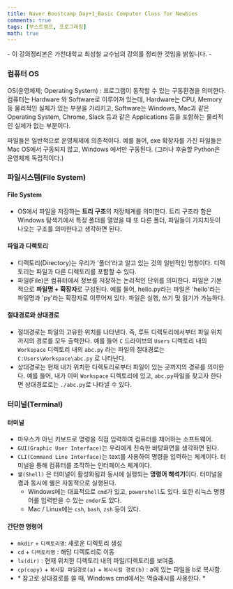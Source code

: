 ```yaml
---
title: Naver Boostcamp Day+1_Basic Computer Class for Newbies
comments: true
tags: [부스트캠프, 프로그래밍]
math: true
---
```


\- 이 강의정리본은 가천대학교 최성철 교수님의 강의를 정리한 것임을 밝힙니다. \-

### 컴퓨터 OS

OS(운영체제; Operating System) : 프로그램이 동작할 수 있는 구동환경을 의미한다. 컴퓨터는 Hardware 와 Software로 이루어져 있는데, Hardware는 CPU, Memory 등 물리적인 실체가 있는 부분을 가리키고, Software는 Windows, Mac과 같은 Operating System, Chrome, Slack 등과 같은 Applications 등을 포함하는 물리적인 실체가 없는 부분이다.

파일들은 일반적으로 운영체제에 의존적이다. 예를 들어, exe 확장자를 가진 파일들은 Mac OS에서 구동되지 않고, Windows 에서만 구동된다. (그러나 후술할 Python은 운영체제 독립적이다.)



### 파일시스템(File System)

#### File System 

- OS에서 파일을 저장하는 **트리 구조**의 저장체계를 의미한다. 트리 구조라 함은 Windows 탐색기에서 특정 폴더를 열었을 때 또 다른 폴더, 파일들이 가지치듯이 나오는 구조를 의미한다고 생각하면 된다.

#### 파일과 디렉토리 

- 디렉토리(Directory)는 우리가 '폴더'라고 알고 있는 것의 일반적인 명칭이다. 디렉토리는 파일과 다른 디렉토리를 포함할 수 있다.
- 파일(File)은 컴퓨터에서 정보를 저장하는 논리적인 단위를 의미한다. 파일은 기본적으로 **파일명 + 확장자**로 구성된다. 예를 들어, hello.py라는 파일은 'hello'라는 파일명과 'py'라는 확장자로 이루어져 있다. 파일은 실행, 쓰기 및 읽기가 가능하다.

#### 절대경로와 상대경로

- 절대경로는 파일의 고유한 위치를 나타낸다. 즉, 루트 디렉토리에서부터 파일 위치까지의 경로를 모두 출력한다. 예를 들어 `C` 드라이브의 `Users` 디렉토리 내의 `Workspace` 디렉토리 내의 `abc.py` 라는 파일의 절대경로는 `C:Users\Workspace\abc.py` 로 나타난다.
- 상대경로는 현재 내가 위치한 디렉토리로부터 파일이 있는 곳까지의 경로를 의미한다. 예를 들어, 내가 이미 `Workspace` 디렉토리에 있고, `abc.py`파일을 찾고자 한다면 상대경로로는 `./abc.py`로 나타낼 수 있다.



### 터미널(Terminal)

#### 터미널

- 마우스가 아닌 키보드로 명령을 직접 입력하여 컴퓨터를 제어하는 소프트웨어.
- `GUI(Graphic User Interface)`는 우리에게 친숙한 바탕화면을 생각하면 된다. 
- `CLI(Command Line Interface)`는 text를 사용하여 명령을 입력하는 체계이다. 터미널을 통해 컴퓨터를 조작하는 인터페이스 체계이다.
- `쉘(Shell)` 은 터미널이 활성화됨과 동시에 실행되는 **명령어 해석기**이다. 터미널을 켬과 동시에 쉘은 자동적으로 실행된다.
  - Windows에는 대표적으로 `cmd`가 있고, `powershell`도 있다. 또한 리눅스 명령어를 입력받을 수 있는 `cmder`도 있다.
  - Mac / Linux에는 `csh`, `bash`, `zsh` 등이 있다.

#### 간단한 명령어

- `mkdir` + `디렉토리명`: 새로운 디렉토리 생성
- `cd` + `디렉토리명` : 해당 디렉토리로 이동
- `ls(dir)` : 현재 위치한 디렉토리 내의 파일/디렉토리를 보여줌.
- `cp(copy)` + `복사할 파일경로(a)` + `복사시킬 경로(b)` : a에 있는 파일을  b로 복사함.
- \* 참고로 상대경로를 쓸 때, Windows cmd에서는 역슬래시를 사용한다. \*

